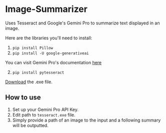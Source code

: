 # Image-Summarizer
Uses Tesseract and Google's Gemini Pro to summarize text displayed in an image. 

Here are the libraries you'll need to install:
1. `pip install Pillow`
1. `pip install -U google-generativeai` 

You can visit Gemini Pro's documentation [here](https://ai.google.dev/gemini-api/docs/get-started/python)

2. `pip install pytesseract` 

[Download](https://github.com/UB-Mannheim/tesseract/wiki) the .exe file.

## How to use
1. Set up your Gemini Pro API Key.
2. Edit path to `tesseract.exe` file.
3. Simply provide a path of an image to the input and a following summary will be outputted. 
